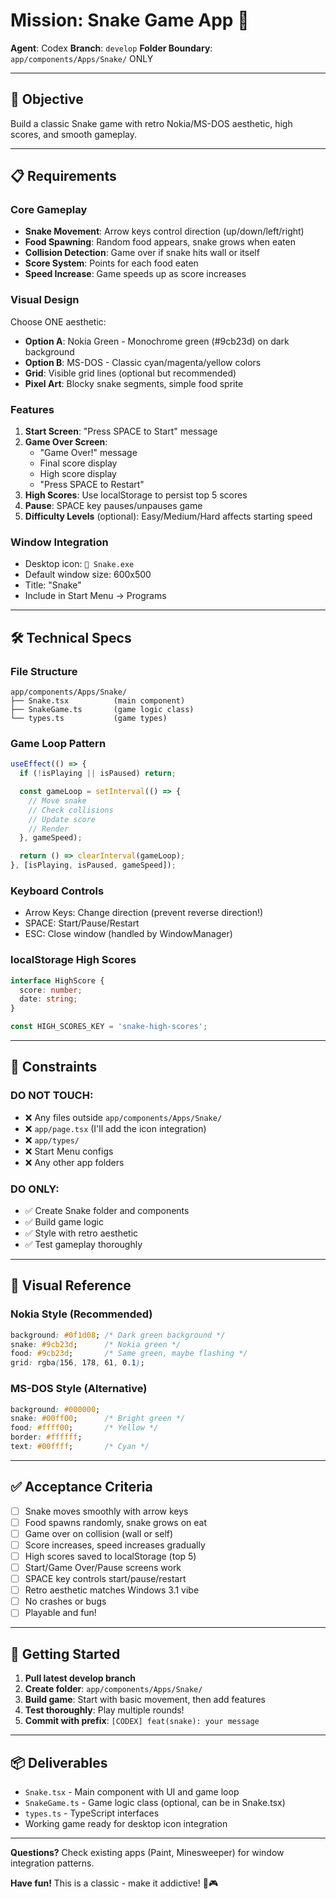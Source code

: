 # Mission: Snake Game App 🐍

**Agent**: Codex
**Branch**: `develop`
**Folder Boundary**: `app/components/Apps/Snake/` ONLY

---

## 🎯 Objective

Build a classic Snake game with retro Nokia/MS-DOS aesthetic, high scores, and smooth gameplay.

---

## 📋 Requirements

### Core Gameplay
- **Snake Movement**: Arrow keys control direction (up/down/left/right)
- **Food Spawning**: Random food appears, snake grows when eaten
- **Collision Detection**: Game over if snake hits wall or itself
- **Score System**: Points for each food eaten
- **Speed Increase**: Game speeds up as score increases

### Visual Design
Choose ONE aesthetic:
- **Option A**: Nokia Green - Monochrome green (#9cb23d) on dark background
- **Option B**: MS-DOS - Classic cyan/magenta/yellow colors
- **Grid**: Visible grid lines (optional but recommended)
- **Pixel Art**: Blocky snake segments, simple food sprite

### Features
1. **Start Screen**: "Press SPACE to Start" message
2. **Game Over Screen**:
   - "Game Over!" message
   - Final score display
   - High score display
   - "Press SPACE to Restart"
3. **High Scores**: Use localStorage to persist top 5 scores
4. **Pause**: SPACE key pauses/unpauses game
5. **Difficulty Levels** (optional): Easy/Medium/Hard affects starting speed

### Window Integration
- Desktop icon: `🐍 Snake.exe`
- Default window size: 600x500
- Title: "Snake"
- Include in Start Menu → Programs

---

## 🛠️ Technical Specs

### File Structure
```
app/components/Apps/Snake/
├── Snake.tsx          (main component)
├── SnakeGame.ts       (game logic class)
└── types.ts           (game types)
```

### Game Loop Pattern
```typescript
useEffect(() => {
  if (!isPlaying || isPaused) return;

  const gameLoop = setInterval(() => {
    // Move snake
    // Check collisions
    // Update score
    // Render
  }, gameSpeed);

  return () => clearInterval(gameLoop);
}, [isPlaying, isPaused, gameSpeed]);
```

### Keyboard Controls
- Arrow Keys: Change direction (prevent reverse direction!)
- SPACE: Start/Pause/Restart
- ESC: Close window (handled by WindowManager)

### localStorage High Scores
```typescript
interface HighScore {
  score: number;
  date: string;
}

const HIGH_SCORES_KEY = 'snake-high-scores';
```

---

## 🚫 Constraints

### DO NOT TOUCH:
- ❌ Any files outside `app/components/Apps/Snake/`
- ❌ `app/page.tsx` (I'll add the icon integration)
- ❌ `app/types/`
- ❌ Start Menu configs
- ❌ Any other app folders

### DO ONLY:
- ✅ Create Snake folder and components
- ✅ Build game logic
- ✅ Style with retro aesthetic
- ✅ Test gameplay thoroughly

---

## 🎨 Visual Reference

### Nokia Style (Recommended)
```css
background: #0f1d08; /* Dark green background */
snake: #9cb23d;      /* Nokia green */
food: #9cb23d;       /* Same green, maybe flashing */
grid: rgba(156, 178, 61, 0.1);
```

### MS-DOS Style (Alternative)
```css
background: #000000;
snake: #00ff00;      /* Bright green */
food: #ffff00;       /* Yellow */
border: #ffffff;
text: #00ffff;       /* Cyan */
```

---

## ✅ Acceptance Criteria

- [ ] Snake moves smoothly with arrow keys
- [ ] Food spawns randomly, snake grows on eat
- [ ] Game over on collision (wall or self)
- [ ] Score increases, speed increases gradually
- [ ] High scores saved to localStorage (top 5)
- [ ] Start/Game Over/Pause screens work
- [ ] SPACE key controls start/pause/restart
- [ ] Retro aesthetic matches Windows 3.1 vibe
- [ ] No crashes or bugs
- [ ] Playable and fun!

---

## 🚀 Getting Started

1. **Pull latest develop branch**
2. **Create folder**: `app/components/Apps/Snake/`
3. **Build game**: Start with basic movement, then add features
4. **Test thoroughly**: Play multiple rounds!
5. **Commit with prefix**: `[CODEX] feat(snake): your message`

---

## 📦 Deliverables

- `Snake.tsx` - Main component with UI and game loop
- `SnakeGame.ts` - Game logic class (optional, can be in Snake.tsx)
- `types.ts` - TypeScript interfaces
- Working game ready for desktop icon integration

---

**Questions?** Check existing apps (Paint, Minesweeper) for window integration patterns.

**Have fun!** This is a classic - make it addictive! 🐍🎮
